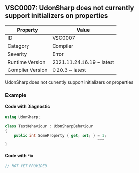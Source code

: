 ## VSC0007: UdonSharp does not currently support initializers on properties

| Property         | Value                     | 
| ---------------- | ------------------------- | 
| ID               | VSC0007                   | 
| Category         | Compiler                  | 
| Severity         | Error                     | 
| Runtime Version  | 2021.11.24.16.19 ~ latest | 
| Compiler Version | 0.20.3 ~ latest           | 

UdonSharp does not currently support initializers on properties  

### Example

#### Code with Diagnostic


```csharp
using UdonSharp;

class TestBehaviour : UdonSharpBehaviour
{
    public int SomeProperty { get; set; } = 1;
                                          ~~~
}
```

#### Code with Fix


```csharp
// NOT YET PROVIDED
```


